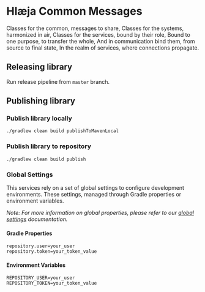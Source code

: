 # Hlæja Common Messages

Classes for the common, messages to share, Classes for the systems, harmonized in air, Classes for the services, bound by their role, Bound to one purpose, to transfer the whole, And in communication bind them, from source to final state, In the realm of services, where connections propagate.

## Releasing library

Run release pipeline from `master` branch.

## Publishing library

### Publish library locally

```shell
./gradlew clean build publishToMavenLocal
```

### Publish library to repository

```shell
./gradlew clean build publish
```

### Global Settings

This services rely on a set of global settings to configure development environments. These settings, managed through Gradle properties or environment variables.

*Note: For more information on global properties, please refer to our [global settings](https://github.com/swordsteel/hlaeja-development/blob/master/doc/global_settings.md) documentation.*

#### Gradle Properties

```properties
repository.user=your_user
repository.token=your_token_value
```

#### Environment Variables

```properties
REPOSITORY_USER=your_user
REPOSITORY_TOKEN=your_token_value
```
